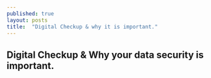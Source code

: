 ```yaml
---
published: true
layout: posts
title:  "Digital Checkup & why it is important."
---
```


## Digital Checkup & Why your data security is important.
